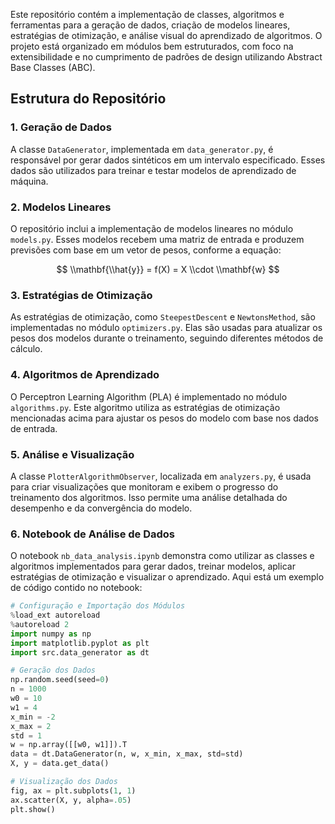 Este repositório contém a implementação de classes, algoritmos e ferramentas para a geração de dados, criação de modelos lineares, estratégias de otimização, e análise visual do aprendizado de algoritmos. O projeto está organizado em módulos bem estruturados, com foco na extensibilidade e no cumprimento de padrões de design utilizando Abstract Base Classes (ABC).

## Estrutura do Repositório

### 1. **Geração de Dados**
A classe `DataGenerator`, implementada em `data_generator.py`, é responsável por gerar dados sintéticos em um intervalo especificado. Esses dados são utilizados para treinar e testar modelos de aprendizado de máquina.

### 2. **Modelos Lineares**
O repositório inclui a implementação de modelos lineares no módulo `models.py`. Esses modelos recebem uma matriz de entrada e produzem previsões com base em um vetor de pesos, conforme a equação:

$$
\\mathbf{\\hat{y}} = f(X) = X \\cdot \\mathbf{w}
$$

### 3. **Estratégias de Otimização**
As estratégias de otimização, como `SteepestDescent` e `NewtonsMethod`, são implementadas no módulo `optimizers.py`. Elas são usadas para atualizar os pesos dos modelos durante o treinamento, seguindo diferentes métodos de cálculo.

### 4. **Algoritmos de Aprendizado**
O Perceptron Learning Algorithm (PLA) é implementado no módulo `algorithms.py`. Este algoritmo utiliza as estratégias de otimização mencionadas acima para ajustar os pesos do modelo com base nos dados de entrada.

### 5. **Análise e Visualização**
A classe `PlotterAlgorithmObserver`, localizada em `analyzers.py`, é usada para criar visualizações que monitoram e exibem o progresso do treinamento dos algoritmos. Isso permite uma análise detalhada do desempenho e da convergência do modelo.

### 6. **Notebook de Análise de Dados**
O notebook `nb_data_analysis.ipynb` demonstra como utilizar as classes e algoritmos implementados para gerar dados, treinar modelos, aplicar estratégias de otimização e visualizar o aprendizado. Aqui está um exemplo de código contido no notebook:

```python
# Configuração e Importação dos Módulos
%load_ext autoreload
%autoreload 2
import numpy as np
import matplotlib.pyplot as plt
import src.data_generator as dt

# Geração dos Dados
np.random.seed(seed=0)
n = 1000
w0 = 10
w1 = 4
x_min = -2
x_max = 2
std = 1
w = np.array([[w0, w1]]).T
data = dt.DataGenerator(n, w, x_min, x_max, std=std)
X, y = data.get_data()

# Visualização dos Dados
fig, ax = plt.subplots(1, 1)
ax.scatter(X, y, alpha=.05)
plt.show()
